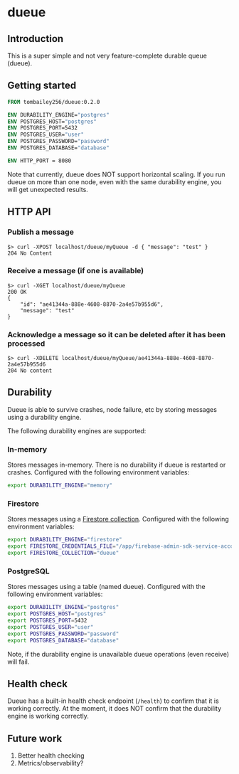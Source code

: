 # dueue

## Introduction

This is a super simple and not very feature-complete durable queue (dueue).

## Getting started

```dockerfile
FROM tombailey256/dueue:0.2.0

ENV DURABILITY_ENGINE="postgres"
ENV POSTGRES_HOST="postgres"
ENV POSTGRES_PORT=5432
ENV POSTGRES_USER="user"
ENV POSTGRES_PASSWORD="password"
ENV POSTGRES_DATABASE="database"

ENV HTTP_PORT = 8080
```

Note that currently, dueue does NOT support horizontal scaling. If you run dueue on more than one node, even with the same durability engine, you will get unexpected results.

## HTTP API

### Publish a message
```text
$> curl -XPOST localhost/dueue/myQueue -d { "message": "test" }
204 No Content
```

### Receive a message (if one is available)
```text
$> curl -XGET localhost/dueue/myQueue
200 OK
{
	"id": "ae41344a-888e-4608-8870-2a4e57b955d6",
	"message": "test"
}
```

### Acknowledge a message so it can be deleted after it has been processed
```text
$> curl -XDELETE localhost/dueue/myQueue/ae41344a-888e-4608-8870-2a4e57b955d6
204 No content
```


## Durability

Dueue is able to survive crashes, node failure, etc by storing messages using a durability engine.

The following durability engines are supported:

### In-memory

Stores messages in-memory. There is no durability if dueue is restarted or crashes. Configured with the following environment variables:

```sh
export DURABILITY_ENGINE="memory"
```

### Firestore

Stores messages using a [Firestore collection](https://firebase.google.com/docs/firestore/data-model). Configured with the following environment variables:

```sh
export DURABILITY_ENGINE="firestore"
export FIRESTORE_CREDENTIALS_FILE="/app/firebase-admin-sdk-service-account-credentials.json"
export FIRESTORE_COLLECTION="dueue"
```

### PostgreSQL

Stores messages using a table (named dueue). Configured with the following environment variables:

```sh
export DURABILITY_ENGINE="postgres"
export POSTGRES_HOST="postgres"
export POSTGRES_PORT=5432
export POSTGRES_USER="user"
export POSTGRES_PASSWORD="password"
export POSTGRES_DATABASE="database"
```

Note, if the durability engine is unavailable dueue operations (even receive) will fail.

## Health check

Dueue has a built-in health check endpoint (`/health`) to confirm that it is working correctly. At the moment, it does NOT confirm that the durability engine is working correctly.

## Future work

1. Better health checking
2. Metrics/observability?
